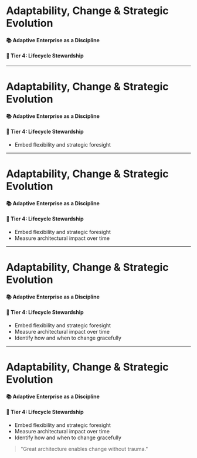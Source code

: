 # Adaptability, Change & Strategic Evolution
#### 📚 Adaptive Enterprise as a Discipline
#### 🎯 Tier 4: Lifecycle Stewardship

<!-- 
End with future-proofing. Architects must build systems that aren’t just correct—but changeable.
Adaptability is the ultimate test of good architecture.
This section highlights how architectural decisions either enable or inhibit future change.
-->

---

# Adaptability, Change & Strategic Evolution
#### 📚 Adaptive Enterprise as a Discipline
#### 🎯 Tier 4: Lifecycle Stewardship

- Embed flexibility and strategic foresight  
<!-- Architecture must support pivots, growth, and changing constraints. -->

---

# Adaptability, Change & Strategic Evolution
#### 📚 Adaptive Enterprise as a Discipline
#### 🎯 Tier 4: Lifecycle Stewardship

- Embed flexibility and strategic foresight  
- Measure architectural impact over time  
<!-- Show whether your architecture is doing its job as the system evolves. -->

---

# Adaptability, Change & Strategic Evolution
#### 📚 Adaptive Enterprise as a Discipline
#### 🎯 Tier 4: Lifecycle Stewardship

- Embed flexibility and strategic foresight  
- Measure architectural impact over time  
- Identify how and when to change gracefully  
<!-- Avoid brittle or tightly coupled systems that break under pressure. -->

---

# Adaptability, Change & Strategic Evolution
#### 📚 Adaptive Enterprise as a Discipline
#### 🎯 Tier 4: Lifecycle Stewardship

- Embed flexibility and strategic foresight  
- Measure architectural impact over time  
- Identify how and when to change gracefully  

> "Great architecture enables change without trauma."

<!-- 
End with future-proofing. Architects must build systems that aren’t just correct—but changeable.
Adaptability is the ultimate test of good architecture.
These bullets help position adaptability as an intentional output of architecture—not just a happy accident.
-->
